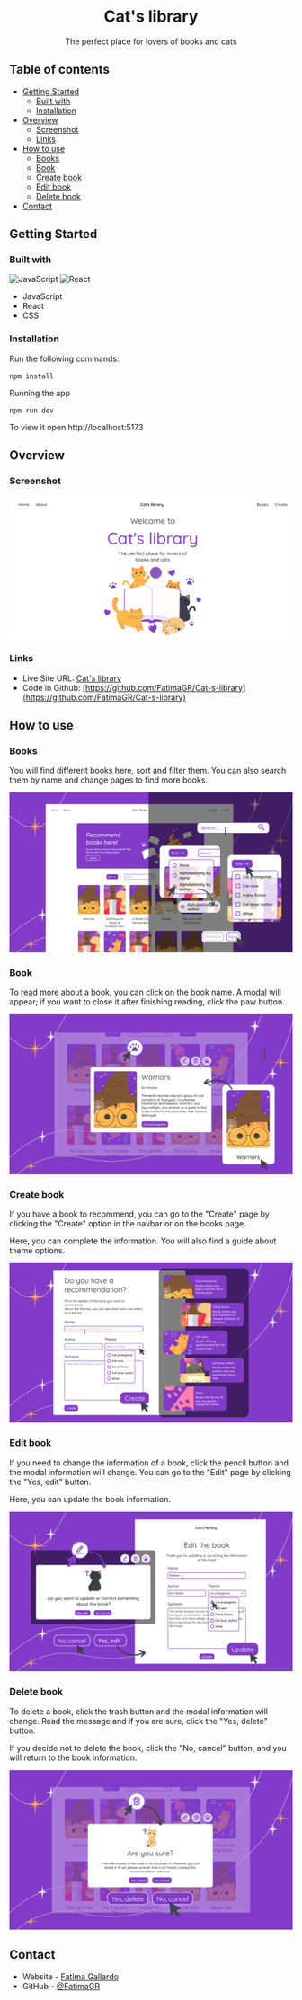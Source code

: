 <h1 align="center">Cat's library</h1>

<div align="center">
   The perfect place for lovers of books and cats
</div>

## Table of contents
- [Getting Started](#getting-started)
  - [Built with](#built-with)
  - [Installation](#installation)
- [Overview](#overview)
  - [Screenshot](#screenshot)
  - [Links](#links)
- [How to use](#how-to-use)
  - [Books](#films)
  - [Book](#book)
  - [Create book](#create-book)
  - [Edit book](#edit-book)
  - [Delete book](#delete-book)
- [Contact](#contact)

## Getting Started
### Built with
![JavaScript](https://img.shields.io/badge/-JavaScript-black?style=flat-square&logo=javascript)
![React](https://img.shields.io/badge/-React-%23282C34?style=flat-square&logo=react)
- JavaScript
- React
- CSS

### Installation
Run the following commands:
```
npm install
```
Running the app
```
npm run dev
```
To view it open http://localhost:5173

## Overview
### Screenshot
![](./readme-images/home.png)

### Links
- Live Site URL: [Cat's library](https://-.vercel.app)
- Code in Github: [https://github.com/FatimaGR/Cat-s-library](https://github.com/FatimaGR/Cat-s-library)

## How to use
### Books
You will find different books here, sort and filter them. You can also search them by name and change pages to find more books.

![](./readme-images/books.png)

### Book
To read more about a book, you can click on the book name. A modal will appear; if you want to close it after finishing reading, click the paw button.

![](./readme-images/book.png)

### Create book
If you have a book to recommend, you can go to the "Create" page by clicking the "Create" option in the navbar or on the books page. 

Here, you can complete the information. You will also find a guide about theme options.

![](./readme-images/create.png)

### Edit book
If you need to change the information of a book, click the pencil button and the modal information will change. You can go to the "Edit" page by clicking the "Yes, edit" button. 

Here, you can update the book information.

![](./readme-images/edit.png)

### Delete book
To delete a book, click the trash button and the modal information will change. Read the message and if you are sure, click the "Yes, delete" button. 

If you decide not to delete the book, click the "No, cancel" button, and you will return to the book information.

![](./readme-images/delete.png)

## Contact
- Website - [Fatima Gallardo](https://porfolio-website-gules.vercel.app)
- GitHub - [@FatimaGR](https://github.com/FatimaGR)